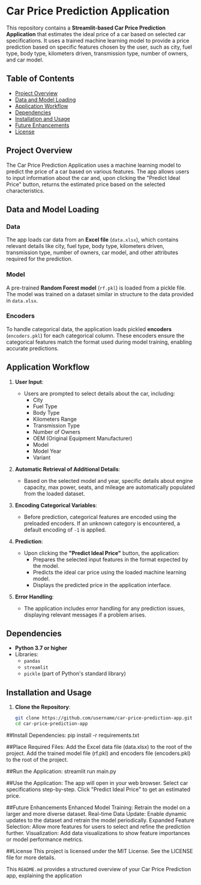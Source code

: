 # Car Price Prediction Application

This repository contains a **Streamlit-based Car Price Prediction Application** that estimates the ideal price of a car based on selected car specifications. It uses a trained machine learning model to provide a price prediction based on specific features chosen by the user, such as city, fuel type, body type, kilometers driven, transmission type, number of owners, and car model.

## Table of Contents
- [Project Overview](#project-overview)
- [Data and Model Loading](#data-and-model-loading)
- [Application Workflow](#application-workflow)
- [Dependencies](#dependencies)
- [Installation and Usage](#installation-and-usage)
- [Future Enhancements](#future-enhancements)
- [License](#license)

## Project Overview

The Car Price Prediction Application uses a machine learning model to predict the price of a car based on various features. The app allows users to input information about the car and, upon clicking the "Predict Ideal Price" button, returns the estimated price based on the selected characteristics.

## Data and Model Loading

### Data
The app loads car data from an **Excel file** (`data.xlsx`), which contains relevant details like city, fuel type, body type, kilometers driven, transmission type, number of owners, car model, and other attributes required for the prediction.

### Model
A pre-trained **Random Forest model** (`rf.pkl`) is loaded from a pickle file. The model was trained on a dataset similar in structure to the data provided in `data.xlsx`.

### Encoders
To handle categorical data, the application loads pickled **encoders** (`encoders.pkl`) for each categorical column. These encoders ensure the categorical features match the format used during model training, enabling accurate predictions.

## Application Workflow

1. **User Input**:
   - Users are prompted to select details about the car, including:
     - City
     - Fuel Type
     - Body Type
     - Kilometers Range
     - Transmission Type
     - Number of Owners
     - OEM (Original Equipment Manufacturer)
     - Model
     - Model Year
     - Variant

2. **Automatic Retrieval of Additional Details**:
   - Based on the selected model and year, specific details about engine capacity, max power, seats, and mileage are automatically populated from the loaded dataset.

3. **Encoding Categorical Variables**:
   - Before prediction, categorical features are encoded using the preloaded encoders. If an unknown category is encountered, a default encoding of `-1` is applied.

4. **Prediction**:
   - Upon clicking the **"Predict Ideal Price"** button, the application:
     - Prepares the selected input features in the format expected by the model.
     - Predicts the ideal car price using the loaded machine learning model.
     - Displays the predicted price in the application interface.

5. **Error Handling**:
   - The application includes error handling for any prediction issues, displaying relevant messages if a problem arises.

## Dependencies

- **Python 3.7 or higher**
- Libraries:
  - `pandas`
  - `streamlit`
  - `pickle` (part of Python's standard library)

## Installation and Usage

1. **Clone the Repository**:
   ```bash
   git clone https://github.com/username/car-price-prediction-app.git
   cd car-price-prediction-app


##Install Dependencies:
pip install -r requirements.txt

##Place Required Files:
Add the Excel data file (data.xlsx) to the root of the project.
Add the trained model file (rf.pkl) and encoders file (encoders.pkl) to the root of the project.


##Run the Application:
streamlit run main.py

##Use the Application:
The app will open in your web browser.
Select car specifications step-by-step.
Click "Predict Ideal Price" to get an estimated price.


##Future Enhancements
Enhanced Model Training: Retrain the model on a larger and more diverse dataset.
Real-time Data Update: Enable dynamic updates to the dataset and retrain the model periodically.
Expanded Feature Selection: Allow more features for users to select and refine the prediction further.
Visualization: Add data visualizations to show feature importances or model performance metrics.

##License
This project is licensed under the MIT License. See the LICENSE file for more details.


This `README.md` provides a structured overview of your Car Price Prediction app, explaining the application
